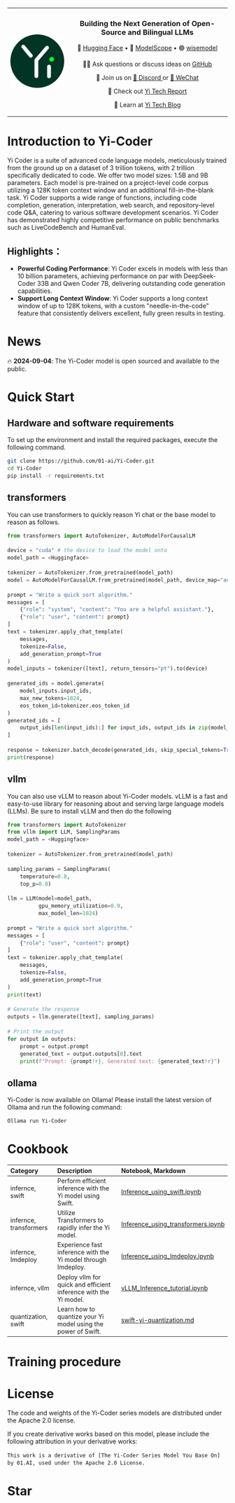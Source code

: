 <table>
  <tr>
    <td>
      <picture>
        <source media="(prefers-color-scheme: dark)" srcset="https://raw.githubusercontent.com/01-ai/Yi/main/assets/img/Yi_logo_icon_dark.svg" width="200px">
        <source media="(prefers-color-scheme: light)" srcset="https://raw.githubusercontent.com/01-ai/Yi/main/assets/img/Yi_logo_icon_light.svg" width="200px"> 
        <img alt="Yi Logo" src="https://raw.githubusercontent.com/01-ai/Yi/main/assets/img/Yi_logo_icon_light.svg" width="200px">
      </picture>
    </td>
    <td>
      <div align="center">
        <h3>Building the Next Generation of Open-Source and Bilingual LLMs</h3>
        <p>
          🤗 <a href="https://huggingface.co/01-ai" target="_blank">Hugging Face</a> • 🤖 <a href="https://www.modelscope.cn/organization/01ai/" target="_blank">ModelScope</a> • 🟣 <a href="https://wisemodel.cn/organization/01.AI" target="_blank">wisemodel</a>
        </p>
        <p>
          👩‍🚀 Ask questions or discuss ideas on <a href="https://github.com/01-ai/Yi/discussions" target="_blank"> GitHub </a>
        </p> 
        <p>
          👋 Join us on <a href="https://discord.gg/hYUwWddeAu" target="_blank"> 👾 Discord </a> or <a href="https://github.com/01-ai/Yi/issues/43#issuecomment-1827285245" target="_blank"> 💬 WeChat </a>
        </p> 
        <p>
          📝 Check out <a href="https://arxiv.org/abs/2403.04652"> Yi Tech Report </a>
        </p> 
        <p>
          💪 Learn at <a href="https://01-ai.github.io/"> Yi Tech Blog </a>
        </p> 
      </div>
    </td>
  </tr>
</table>


# Introduction to Yi-Coder
Yi Coder is a suite of advanced code language models, meticulously trained from the ground up on a dataset of 3 trillion tokens, with 2 trillion specifically dedicated to code. We offer two model sizes: 1.5B and 9B parameters. Each model is pre-trained on a project-level code corpus utilizing a 128K token context window and an additional fill-in-the-blank task. Yi Coder supports a wide range of functions, including code completion, generation, interpretation, web search, and repository-level code Q&A, catering to various software development scenarios. Yi Coder has demonstrated highly competitive performance on public benchmarks such as LiveCodeBench and HumanEval.

## Highlights：
- **Powerful Coding Performance**: Yi Coder excels in models with less than 10 billion parameters, achieving performance on par with DeepSeek-Coder 33B and Qwen Coder 7B, delivering outstanding code generation capabilities.
- **Support Long Context Window**: Yi Coder supports a long context window of up to 128K tokens, with a custom "needle-in-the-code" feature that consistently delivers excellent, fully green results in testing.

# News
🔥 **2024-09-04**: The Yi-Coder model is open sourced and available to the public.

# Quick Start
## Hardware and software requirements
To set up the environment and install the required packages, execute the following command.
```bash
git clone https://github.com/01-ai/Yi-Coder.git
cd Yi-Coder
pip install -r requirements.txt
```
## transformers
You can use transformers to quickly reason Yi chat or the base model to reason as follows.
```python
from transformers import AutoTokenizer, AutoModelForCausalLM

device = "cuda" # the device to load the model onto
model_path = <Huggingface>

tokenizer = AutoTokenizer.from_pretrained(model_path)
model = AutoModelForCausalLM.from_pretrained(model_path, device_map="auto").eval()

prompt = "Write a quick sort algorithm."
messages = [
    {"role": "system", "content": "You are a helpful assistant."},
    {"role": "user", "content": prompt}
]
text = tokenizer.apply_chat_template(
    messages,
    tokenize=False,
    add_generation_prompt=True
)
model_inputs = tokenizer([text], return_tensors="pt").to(device)

generated_ids = model.generate(
    model_inputs.input_ids,
    max_new_tokens=1024,
    eos_token_id=tokenizer.eos_token_id  
)
generated_ids = [
    output_ids[len(input_ids):] for input_ids, output_ids in zip(model_inputs.input_ids, generated_ids)
]

response = tokenizer.batch_decode(generated_ids, skip_special_tokens=True)[0]
print(response)
```
## vllm
You can also use vLLM to reason about Yi-Coder models. vLLM is a fast and easy-to-use library for reasoning about and serving large language models (LLMs). Be sure to install vLLM and then do the following
```python
from transformers import AutoTokenizer
from vllm import LLM, SamplingParams
model_path = <Huggingface>

tokenizer = AutoTokenizer.from_pretrained(model_path)

sampling_params = SamplingParams(
    temperature=0.8,
    top_p=0.8)

llm = LLM(model=model_path, 
          gpu_memory_utilization=0.9, 
          max_model_len=1024)

prompt = "Write a quick sort algorithm."  
messages = [
    {"role": "user", "content": prompt}
]
text = tokenizer.apply_chat_template(
    messages,
    tokenize=False,
    add_generation_prompt=True
)
print(text)

# Generate the response
outputs = llm.generate([text], sampling_params)

# Print the output
for output in outputs:
    prompt = output.prompt
    generated_text = output.outputs[0].text
    print(f"Prompt: {prompt!r}, Generated text: {generated_text!r}")

```
## ollama
Yi-Coder is now available on Ollama! Please install the latest version of Ollama and run the following command:
```bash
Ollama run Yi-Coder
```

# Cookbook
| Category                    | Description                  | Notebook, Markdown                                                                                                                  | 
|:----------------------------|:-----------------------------|:--------------------------------------------------------------------------------------------------------------------------|
| infernce, swift              | Perform efficient inference with the Yi model using Swift.    | [Inference_using_swift.ipynb](./en/opensource/Inference/Inference_using_swift.ipynb)                                      | 
| infernce, transformers       | Utilize Transformers to rapidly infer the Yi model.  | [Inference_using_transformers.ipynb](./en/opensource/Inference/Inference_using_transformers.ipynb)                           |
| infernce, Imdeploy           | Experience fast inference with the Yi model through Imdeploy.  | [Inference_using_lmdeploy.ipynb](./en/opensource/Inference/Inference_using_lmdeploy.ipynb)                                | 
| infernce, vllm               | Deploy vllm for quick and efficient inference with the Yi model.       | [vLLM_Inference_tutorial.ipynb](./en/opensource/Inference/vLLM_Inference_tutorial.ipynb)                                  | 
| quantization, swift          | Learn how to quantize your Yi model using the power of Swift.         | [swift-yi-quantization.md](./en/opensource/quantization/swift-yi-quantization.md)                                           |
# Training procedure

# License
The code and weights of the Yi-Coder series models are distributed under the Apache 2.0 license.

If you create derivative works based on this model, please include the following attribution in your derivative works:

```This work is a derivative of [The Yi-Coder Series Model You Base On] by 01.AI, used under the Apache 2.0 License.```

# Star
